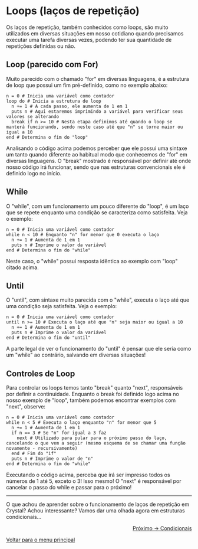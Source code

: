 # Loops (laços de repetição)

Os laços de repetição, também conhecidos como loops, são muito utilizados em diversas situações em nosso cotidiano quando precisamos executar uma tarefa diversas vezes, podendo ter sua quantidade de repetições definidas ou não. 

## Loop (parecido com For)

Muito parecido com o chamado "for" em diversas linguagens, é a estrutura de loop que possui um fim pré-definido, como no exemplo abaixo:

```cr
n = 0 # Inicia uma variável como contador
loop do # Inicia a estrutura de loop
  n += 1 # A cada passo, ele aumenta de 1 em 1
  puts n # Aqui estaremos imprimindo a variável para verificar seus valores se alterando
  break if n >= 10 # Nesta etapa definimos até quando o loop se manterá funcionando, sendo neste caso até que "n" se torne maior ou igual a 10
end # Determina o fim do "loop"
```

Analisando o código acima podemos perceber que ele possui uma sintaxe um tanto quando diferente ao habitual modo que conhecemos de "for" em diversas linguagens. O "break" mostrado é responsável por definir até onde nosso código irá funcionar, sendo que nas estruturas convencionais ele é definido logo no início.

## While

O "while", com um funcionamento um pouco diferente do "loop", é um laço que se repete enquanto uma condição se caracteriza como satisfeita. Veja o exemplo:

```cr
n = 0 # Inicia uma variável como contador
while n < 10 # Enquanto "n" for menor que 0 executa o laço
  n += 1 # Aumenta de 1 em 1
  puts n # Imprime o valor da variável
end # Determina o fim do "while"
```

Neste caso, o "while" possui resposta idêntica ao exemplo com "loop" citado acima.

## Until

O "until", com sintaxe muito parecida com o "while", executa o laço até que uma condição seja satisfeita. Veja o exemplo:

```cr
n = 0 # Inicia uma variável como contador
until n >= 10 # Executa o laço até que "n" seja maior ou igual a 10
  n += 1 # Aumenta de 1 em 1
  puts n # Imprime o valor da variável
end # Determina o fim do "until"
```

A parte legal de ver o funcionamento do "until" é pensar que ele seria como um "while" ao contrário, salvando em diversas situações!

## Controles de Loop

Para controlar os loops temos tanto "break" quanto "next", responsáveis por definir a continuidade. Enquanto o break foi definido logo acima no nosso exemplo de "loop", também podemos encontrar exemplos com "next", observe:

```cr
n = 0 # Inicia uma variável como contador
while n < 5 # Executa o laço enquanto "n" for menor que 5
  n += 1 # Aumenta de 1 em 1
  if n == 3 # Se "n" for igual a 3 faz
    next # Utilizado para pular para o próximo passo do laço, cancelando o que vem a seguir (mesmo esquema de se chamar uma função novamente - recursivamente)
  end # Fim do "if"
  puts n # Imprime o valor de "n"
end # Determina o fim do "while"
```

Executando o código acima, perceba que irá ser impresso todos os números de 1 até 5, exceto o 3! Isso mesmo! O "next" é responsável por cancelar o passo do while e passar para o próximo! 

---

O que achou de aprender sobre o funcionamento de laços de repetição em Crystal? Achou interessante? Vamos dar uma olhada agora em estruturas condicionais...

<p align="right">
  <a href="https://github.com/lanjoni/crystal4noobs/blob/main/content/conceitos/condicionais.md">Próximo -> Condicionais</a>
</p>

<p align="left">
  <a href="https://github.com/lanjoni/crystal4noobs#roadmap">Voltar para o menu principal</a>
</p>

